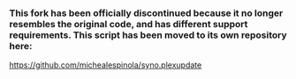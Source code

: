 ### This fork has been officially discontinued because it no longer resembles the original code, and has different support requirements. This script has been moved to its own repository here:

https://github.com/michealespinola/syno.plexupdate
